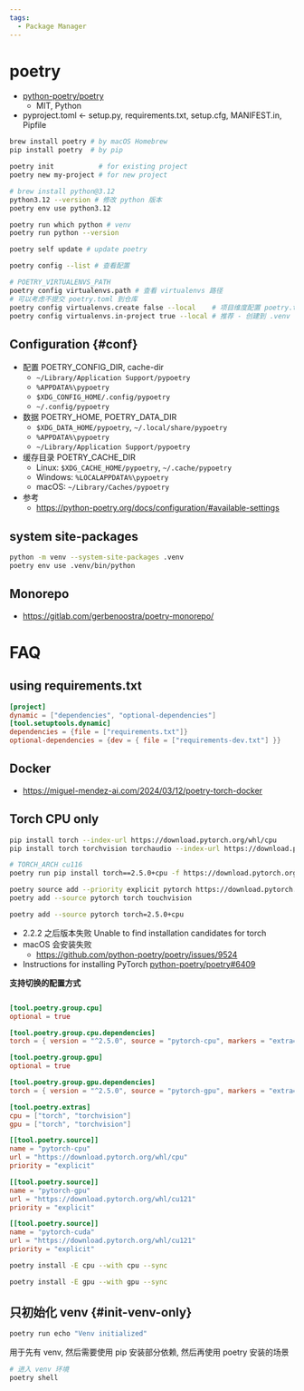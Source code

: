 ```yaml
---
tags:
  - Package Manager
---
```


# poetry

- [python-poetry/poetry](https://github.com/python-poetry/poetry)
  - MIT, Python
- pyproject.toml <- setup.py, requirements.txt, setup.cfg, MANIFEST.in, Pipfile

```bash
brew install poetry # by macOS Homebrew
pip install poetry  # by pip

poetry init           # for existing project
poetry new my-project # for new project

# brew install python@3.12
python3.12 --version # 修改 python 版本
poetry env use python3.12

poetry run which python # venv
poetry run python --version

poetry self update # update poetry

poetry config --list # 查看配置

# POETRY_VIRTUALENVS_PATH
poetry config virtualenvs.path # 查看 virtualenvs 路径
# 可以考虑不提交 poetry.toml 到仓库
poetry config virtualenvs.create false --local    # 项目维度配置 poetry.toml
poetry config virtualenvs.in-project true --local # 推荐 - 创建到 .venv 而不是 {cache-dir}/virtualenvs
```

## Configuration {#conf}

- 配置 POETRY_CONFIG_DIR, cache-dir
  - `~/Library/Application Support/pypoetry`
  - `%APPDATA%\pypoetry`
  - `$XDG_CONFIG_HOME/.config/pypoetry`
  - `~/.config/pypoetry`
- 数据 POETRY_HOME, POETRY_DATA_DIR
  - `$XDG_DATA_HOME/pypoetry`, `~/.local/share/pypoetry`
  - `%APPDATA%\pypoetry`
  - `~/Library/Application Support/pypoetry`
- 缓存目录 POETRY_CACHE_DIR
  - Linux: `$XDG_CACHE_HOME/pypoetry`, `~/.cache/pypoetry`
  - Windows: `%LOCALAPPDATA%\pypoetry`
  - macOS: `~/Library/Caches/pypoetry`
- 参考
  - https://python-poetry.org/docs/configuration/#available-settings

## system site-packages

```bash
python -m venv --system-site-packages .venv
poetry env use .venv/bin/python
```

## Monorepo

- https://gitlab.com/gerbenoostra/poetry-monorepo/

# FAQ

## using requirements.txt

```toml
[project]
dynamic = ["dependencies", "optional-dependencies"]
[tool.setuptools.dynamic]
dependencies = {file = ["requirements.txt"]}
optional-dependencies = {dev = { file = ["requirements-dev.txt"] }}
```

## Docker

- https://miguel-mendez-ai.com/2024/03/12/poetry-torch-docker

## Torch CPU only

```bash
pip install torch --index-url https://download.pytorch.org/whl/cpu
pip install torch torchvision torchaudio --index-url https://download.pytorch.org/whl/cpu

# TORCH_ARCH cu116
poetry run pip install torch==2.5.0+cpu -f https://download.pytorch.org/whl/torch_stable.html
```

```bash
poetry source add --priority explicit pytorch https://download.pytorch.org/whl/cpu
poetry add --source pytorch torch touchvision

poetry add --source pytorch torch=2.5.0+cpu
```

- 2.2.2 之后版本失败 Unable to find installation candidates for torch
- macOS 会安装失败
  - https://github.com/python-poetry/poetry/issues/9524
- Instructions for installing PyTorch [python-poetry/poetry#6409](https://github.com/python-poetry/poetry/issues/6409)

**支持切换的配置方式**

```toml

[tool.poetry.group.cpu]
optional = true

[tool.poetry.group.cpu.dependencies]
torch = { version = "^2.5.0", source = "pytorch-cpu", markers = "extra=='cpu' and extra!='gpu'" }

[tool.poetry.group.gpu]
optional = true

[tool.poetry.group.gpu.dependencies]
torch = { version = "^2.5.0", source = "pytorch-gpu", markers = "extra=='gpu' and extra!='cpu'" }

[tool.poetry.extras]
cpu = ["torch", "torchvision"]
gpu = ["torch", "torchvision"]

[[tool.poetry.source]]
name = "pytorch-cpu"
url = "https://download.pytorch.org/whl/cpu"
priority = "explicit"

[[tool.poetry.source]]
name = "pytorch-gpu"
url = "https://download.pytorch.org/whl/cu121"
priority = "explicit"

[[tool.poetry.source]]
name = "pytorch-cuda"
url = "https://download.pytorch.org/whl/cu121"
priority = "explicit"
```

```bash
poetry install -E cpu --with cpu --sync

poetry install -E gpu --with gpu --sync
```

## 只初始化 venv {#init-venv-only}

```bash
poetry run echo "Venv initialized"
```

用于先有 venv, 然后需要使用 pip 安装部分依赖, 然后再使用 poetry 安装的场景

```bash
# 进入 venv 环境
poetry shell
```
